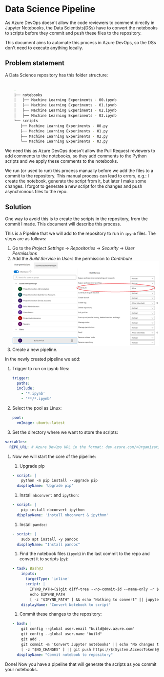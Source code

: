 # Data Science Pipeline

As Azure DevOps doesn't allow the code reviewers to comment directly in Jupyter Notebooks, the Data Scientists(DSs) have
to convert the notebooks to scripts before they commit and push these files to the repository.

This document aims to automate this process in Azure DevOps, so the DSs don't need to execute anything locally.

## Problem statement

A Data Science repository has this folder structure:

```bash

    .
    ├── notebooks
    │   ├── Machine Learning Experiments - 00.ipynb
    │   ├── Machine Learning Experiments - 01.ipynb
    │   ├── Machine Learning Experiments - 02.ipynb
    │   ├── Machine Learning Experiments - 03.ipynb
    └── scripts
       ├── Machine Learning Experiments - 00.py
       ├── Machine Learning Experiments - 01.py
       ├── Machine Learning Experiments - 02.py
       └── Machine Learning Experiments - 03.py

```

We need this as Azure DevOps doesn't allow the Pull Request reviewers to add comments to the notebooks, so they add comments
to the Python scripts and we apply these comments to the notebooks.

We run (or used to run) this process manually before we add the files to a commit to the repository. This manual process
can lead to errors, e.g.: I create the notebook, generate the script from it, but later I make some changes. I forgot to
generate a new script for the changes and push asynchronous files to the repo.

## Solution

One way to avoid this is to create the scripts in the repository, from the commit I made. This document will describe this
process.

This is a Pipeline that we will add to the repository to run in `ipynb` files. The steps are as follows:

1. Go to the *Project Settings* -> *Repositories* -> *Security* -> *User Permissions*
1. Add the *Build Service* in *Users* the permission to *Contribute*
    ![Contribute](assets/repository-properties.png)
1. Create a new pipeline.

In the newly created pipeline we add:

1. Trigger to run on ipynb files:

    ```yml
    trigger:
      paths:
      include:
        - '*.ipynb'
        - '**/*.ipynb'
    ```

1. Select the pool as Linux:

    ```yml
    pool:
      vmImage: ubuntu-latest
    ```

1. Set the directory where we want to store the scripts:

  ```yml
  variables:
    REPO_URL: # Azure DevOps URL in the format: dev.azure.com/<Organization>/<Project>/_git/<RepoName>
  ```

1. Now we will start the core of the pipeline:
    1. Upgrade pip

    ```yml
    - script: |
        python -m pip install --upgrade pip
      displayName: 'Upgrade pip'

    ```

    1. Install `nbconvert` and `ipython`:

    ```yml
    - script: |
        pip install nbconvert ipython
      displayName: 'install nbconvert & ipython'
    ```

    1. Install `pandoc`:

    ```yml
    - script: |
        sudo apt install -y pandoc
      displayName: "Install pandoc"
    ```

    1. Find the notebook files (`ipynb`) in the last commit to the repo and convert it to scripts (`py`):

    ```yml
    - task: Bash@3
        inputs:
          targetType: 'inline'
          script: |
            IPYNB_PATH=($(git diff-tree --no-commit-id --name-only -r $(Build.SourceVersion) | grep '[.]ipynb$'))
            echo $IPYNB_PATH
            [ -z "$IPYNB_PATH" ] && echo "Nothing to convert" || jupyter nbconvert --to script $IPYNB_PATH
        displayName: "Convert Notebook to script"
    ```

    1. Commit these changes to the repository:

    ```yml
    - bash: | 
        git config --global user.email "build@dev.azure.com"
        git config --global user.name "build"
        git add .
        git commit -m 'Convert Jupyter notebooks' || echo "No changes to commit" && NO_CHANGES=1
        [ -z "$NO_CHANGES" ] || git push https://$(System.AccessToken)@$(REPO_URL) HEAD:$(Build.SourceBranchName)
      displayName: "Commit notebook to repository"
    ```

Done! Now you have a pipeline that will generate the scripts as you commit your notebooks.
